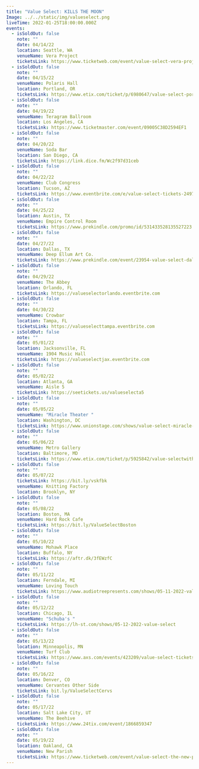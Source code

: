 ```yaml
---
title: "Value Select: KILLS THE MOON"
Image: ../../static/img/valueselect.png
liveTime: 2022-01-25T18:00:00.000Z
events:
  - isSoldOut: false
    note: ""
    date: 04/14/22
    location: Seattle, WA
    venueName: Vera Project
    ticketsLink: https://www.ticketweb.com/event/value-select-vera-project-tickets/11733595?pl=crocodile
  - isSoldOut: false
    note: ""
    date: 04/15/22
    venueName: Polaris Hall
    location: Portland, OR
    ticketsLink: https://www.etix.com/ticket/p/6980647/value-select-portland-polaris-hall
  - isSoldOut: false
    note: ""
    date: 04/19/22
    venueName: Teragram Ballroom
    location: Los Angeles, CA
    ticketsLink: https://www.ticketmaster.com/event/09005C38D2594EF1
  - isSoldOut: false
    note: ""
    date: 04/20/22
    venueName: Soda Bar
    location: San Diego, CA
    ticketsLink: https://link.dice.fm/Wc2f97d31ceb
  - isSoldOut: false
    note: ""
    date: 04/22/22
    venueName: Club Congress
    location: Tucson, AZ
    ticketsLink: https://www.eventbrite.com/e/value-select-tickets-249746477437
  - isSoldOut: false
    note: ""
    date: 04/25/22
    location: Austin, TX
    venueName: Empire Control Room
    ticketsLink: https://www.prekindle.com/promo/id/531433528135527223
  - isSoldOut: false
    note: ""
    date: 04/27/22
    location: Dallas, TX
    venueName: Deep Ellum Art Co.
    ticketsLink: https://www.prekindle.com/event/23954-value-select-dallas
  - isSoldOut: false
    note: ""
    date: 04/29/22
    venueName: The Abbey
    location: Orlando, FL
    ticketsLink: https://valueselectorlando.eventbrite.com
  - isSoldOut: false
    note: ""
    date: 04/30/22
    venueName: Crowbar
    location: Tampa, FL
    ticketsLink: https://valueselecttampa.eventbrite.com
  - isSoldOut: false
    note: ""
    date: 05/01/22
    location: Jacksonville, FL
    venueName: 1904 Music Hall
    ticketsLink: https://valueselectjax.eventbrite.com
  - isSoldOut: false
    note: ""
    date: 05/02/22
    location: Atlanta, GA
    venueName: Aisle 5
    ticketsLink: https://seetickets.us/valueselecta5
  - isSoldOut: false
    note: ""
    date: 05/05/22
    venueName: "Miracle Theater "
    location: Washington, DC
    ticketsLink: https://www.unionstage.com/shows/value-select-miracle-theatre/
  - isSoldOut: false
    note: ""
    date: 05/06/22
    venueName: Metro Gallery
    location: Baltimore, MD
    ticketsLink: https://www.etix.com/ticket/p/5925842/value-selectwith-special-guests-jazz-emu-baltimore-metro-baltimore
  - isSoldOut: false
    note: ""
    date: 05/07/22
    ticketsLink: https://bit.ly/vskfbk
    venueName: Knitting Factory
    location: Brooklyn, NY
  - isSoldOut: false
    note: ""
    date: 05/08/22
    location: Boston, MA
    venueName: Hard Rock Cafe
    ticketsLink: https://bit.ly/ValueSelectBoston
  - isSoldOut: false
    note: ""
    date: 05/10/22
    venueName: Mohawk Place
    location: Buffalo, NY
    ticketsLink: https://aftr.dk/3fEWzfC
  - isSoldOut: false
    note: ""
    date: 05/11/22
    location: Ferndale, MI
    venueName: Loving Touch
    ticketsLink: https://www.audiotreepresents.com/shows/05-11-2022-value-select
  - isSoldOut: false
    note: ""
    date: 05/12/22
    location: Chicago, IL
    venueName: "Schuba's "
    ticketsLink: https://lh-st.com/shows/05-12-2022-value-select
  - isSoldOut: false
    note: ""
    date: 05/13/22
    location: Minneapolis, MN
    venueName: Turf Club
    ticketsLink: https://www.axs.com/events/423209/value-select-tickets?skin=turfclub
  - isSoldOut: false
    note: ""
    date: 05/16/22
    location: Denver, CO
    venueName: Cervantes Other Side
    ticketsLink: bit.ly/ValueSelectCervs
  - isSoldOut: false
    note: ""
    date: 05/17/22
    location: Salt Lake City, UT
    venueName: The Beehive
    ticketsLink: https://www.24tix.com/event/1866859347
  - isSoldOut: false
    note: ""
    date: 05/19/22
    location: Oakland, CA
    venueName: New Parish
    ticketsLink: https://www.ticketweb.com/event/value-select-the-new-parish-tickets/11741385?pl=newparish
---
```

